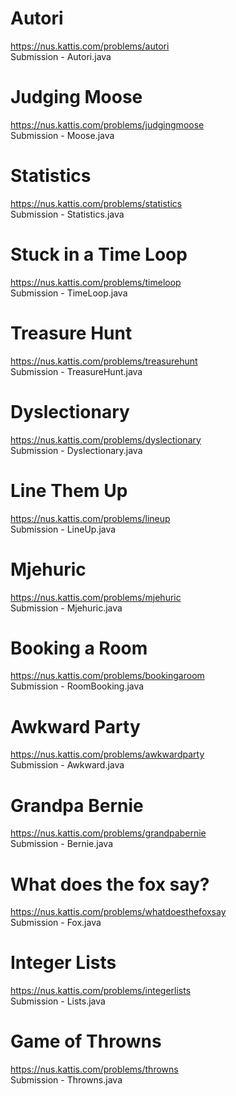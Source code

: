 # Autori  
https://nus.kattis.com/problems/autori  
Submission - Autori.java  

# Judging Moose  
https://nus.kattis.com/problems/judgingmoose  
Submission - Moose.java

# Statistics  
https://nus.kattis.com/problems/statistics  
Submission - Statistics.java  

# Stuck in a Time Loop  
https://nus.kattis.com/problems/timeloop  
Submission - TimeLoop.java  

# Treasure Hunt  
https://nus.kattis.com/problems/treasurehunt  
Submission - TreasureHunt.java

# Dyslectionary  
https://nus.kattis.com/problems/dyslectionary  
Submission - Dyslectionary.java  

# Line Them Up  
https://nus.kattis.com/problems/lineup  
Submission - LineUp.java  

# Mjehuric  
https://nus.kattis.com/problems/mjehuric  
Submission - Mjehuric.java  

# Booking a Room  
https://nus.kattis.com/problems/bookingaroom  
Submission - RoomBooking.java  

# Awkward Party  
https://nus.kattis.com/problems/awkwardparty  
Submission - Awkward.java  

# Grandpa Bernie  
https://nus.kattis.com/problems/grandpabernie  
Submission - Bernie.java  

# What does the fox say?  
https://nus.kattis.com/problems/whatdoesthefoxsay  
Submission - Fox.java  

# Integer Lists  
https://nus.kattis.com/problems/integerlists  
Submission - Lists.java  

# Game of Throwns  
https://nus.kattis.com/problems/throwns  
Submission - Throwns.java  
